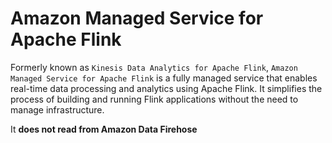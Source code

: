 # Amazon Managed Service for Apache Flink

Formerly known as `Kinesis Data Analytics for Apache Flink`, `Amazon Managed Service for Apache Flink` is a fully managed service that enables real-time data processing and analytics using Apache Flink. It simplifies the process of building and running Flink applications without the need to manage infrastructure.

It **does not read from Amazon Data Firehose**
